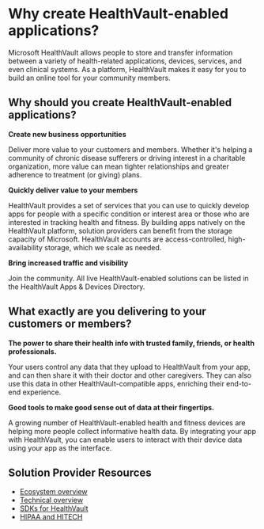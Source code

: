 Why create HealthVault-enabled applications?
============================================

Microsoft HealthVault allows people to store and transfer information between a variety of health-related applications, devices, services, and even clinical systems. As a platform, HealthVault makes it easy for you to build an online tool for your community members.

Why should you create HealthVault-enabled applications?
-------------------------------------------------------

**Create new business opportunities**

Deliver more value to your customers and members. Whether it's helping a community of chronic disease sufferers or driving interest in a charitable organization, more value can mean tighter relationships and greater adherence to treatment (or giving) plans.

**Quickly deliver value to your members**

HealthVault provides a set of services that you can use to quickly develop apps for people with a specific condition or interest area or those who are interested in tracking health and fitness. By building apps natively on the HealthVault platform, solution providers can benefit from the storage capacity of Microsoft. HealthVault accounts are access-controlled, high-availability storage, which we scale as needed.

**Bring increased traffic and visibility**

Join the community. All live HealthVault-enabled solutions can be listed in the HealthVault Apps & Devices Directory.

What exactly are you delivering to your customers or members?
-------------------------------------------------------------

**The power to share their health info with trusted family, friends, or health professionals.**

Your users control any data that they upload to HealthVault from your app, and can then share it with their doctor and other caregivers. They can also use this data in other HealthVault-compatible apps, enriching their end-to-end experience.

**Good tools to make good sense out of data at their fingertips.**

A growing number of HealthVault-enabled health and fitness devices are helping more people collect informative health data. By integrating your app with HealthVault, you can enable users to interact with their device data using your app as the interface.

Solution Provider Resources
---------------------------

-   <a href="ecosystem.md" id="PageContent_14068_2">Ecosystem overview</a> 
-   <a href="technical-overview.md" id="PageContent_14068_6">Technical overview</a>  
-   <a href="https://msdn.microsoft.com/en-US/HealthVault/dn798744" id="PageContent_14068_4">SDKs for HealthVault</a> 
-   <a href="hipaa-and-hitech.md" id="PageContent_14068_5">HIPAA and HITECH</a> 


